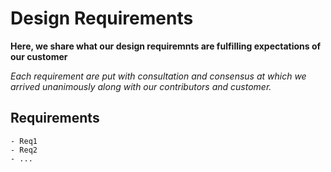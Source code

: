 # Design Requirements

**Here, we share what our design requiremnts are fulfilling expectations of our customer**

_Each requirement are put with consultation and consensus at which we arrived unanimously along with our contributors and customer._

## Requirements

	- Req1
	- Req2
	- ...

